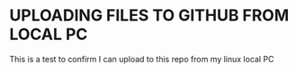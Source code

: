 # UPLOADING FILES TO GITHUB FROM LOCAL PC 

This is a test to confirm I can upload to this repo from my linux local PC 

